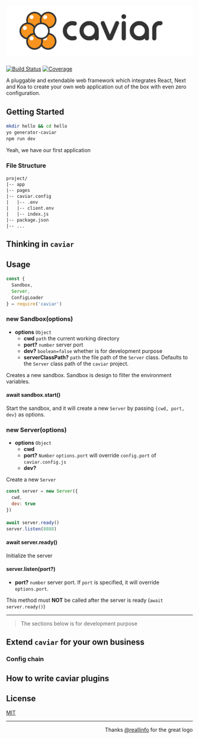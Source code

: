 # ![caviar](logo/readme.png)

[![Build Status](https://travis-ci.org/kaelzhang/caviar.svg?branch=master)](https://travis-ci.org/kaelzhang/caviar)
[![Coverage](https://codecov.io/gh/kaelzhang/caviar/branch/master/graph/badge.svg)](https://codecov.io/gh/kaelzhang/caviar)
<!-- optional appveyor tst
[![Windows Build Status](https://ci.appveyor.com/api/projects/status/github/kaelzhang/caviar?branch=master&svg=true)](https://ci.appveyor.com/project/kaelzhang/caviar)
-->
<!-- optional npm version
[![NPM version](https://badge.fury.io/js/caviar.svg)](http://badge.fury.io/js/caviar)
-->
<!-- optional npm downloads
[![npm module downloads per month](http://img.shields.io/npm/dm/caviar.svg)](https://www.npmjs.org/package/caviar)
-->
<!-- optional dependency status
[![Dependency Status](https://david-dm.org/kaelzhang/caviar.svg)](https://david-dm.org/kaelzhang/caviar)
-->

A pluggable and extendable web framework which integrates React, Next and Koa to create your own web application out of the box with even zero configuration.

## Getting Started

```sh
mkdir hello && cd hello
yo generator-caviar
npm run dev
```

Yeah, we have our first application

### File Structure

```
project/
|-- app
|-- pages
|-- caviar.config
|   |-- .env
|   |-- client.env
|   |-- index.js
|-- package.json
|-- ...
```

## Thinking in `caviar`


## Usage

```js
const {
  Sandbox,
  Server,
  ConfigLoader
} = require('caviar')
```

### new Sandbox(options)

- **options** `Object`
  - **cwd** `path` the current working directory
  - **port?** `number` server port
  - **dev?** `boolean=false` whether is for development purpose
  - **serverClassPath?** `path` the file path of the `Server` class. Defaults to the `Server` class path of the `caviar` project.

Creates a new sandbox. Sandbox is design to filter the environment variables.

#### await sandbox.start()

Start the sandbox, and it will create a new `Server` by passing `{cwd, port, dev}` as options.

### new Server(options)

- **options** `Object`
  - **cwd**
  - **port?** `Number` `options.port` will override `config.port` of `caviar.config.js`
  - **dev?**

Create a new `Server`

```js
const server = new Server({
  cwd,
  dev: true
})

await server.ready()
server.listen(8888)
```

#### await server.ready()

Initialize the server

#### server.listen(port?)

- **port?** `number` server port. If `port` is specified, it will override `options.port`.

This method must **NOT** be called after the server is ready (`await server.ready()`)

****

> The sections below is for development purpose

## Extend `caviar` for your own business

### Config chain

## How to write caviar plugins



## License

[MIT](LICENSE)

****

<p align="right">Thanks <a href="https://github.com/reallinfo">@reallinfo</a> for the great logo<p>
